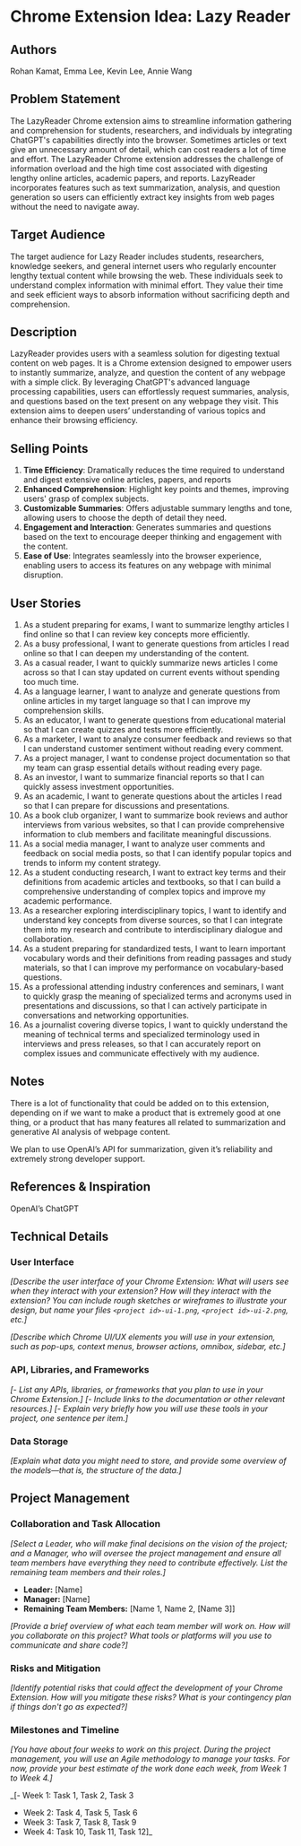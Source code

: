 # Chrome Extension Idea: Lazy Reader

## Authors

Rohan Kamat, Emma Lee, Kevin Lee, Annie Wang

## Problem Statement

The LazyReader Chrome extension aims to streamline information gathering and comprehension for students, researchers, and individuals by integrating ChatGPT's capabilities directly into the browser. Sometimes articles or text give an unnecessary amount of detail, which can cost readers a lot of time and effort. The LazyReader Chrome extension addresses the challenge of information overload and the high time cost associated with digesting lengthy online articles, academic papers, and reports. LazyReader incorporates features such as text summarization, analysis, and question generation so users can efficiently extract key insights from web pages without the need to navigate away.

## Target Audience

The target audience for Lazy Reader includes students, researchers, knowledge seekers, and general internet users who regularly encounter lengthy textual content while browsing the web. These individuals seek to understand complex information with minimal effort. They value their time and seek efficient ways to absorb information without sacrificing depth and comprehension.

## Description

LazyReader provides users with a seamless solution for digesting textual content on web pages. It is a Chrome extension designed to empower users to instantly summarize, analyze, and question the content of any webpage with a simple click. By leveraging ChatGPT's advanced language processing capabilities, users can effortlessly request summaries, analysis, and questions based on the text present on any webpage they visit. This extension aims to deepen users’ understanding of various topics and enhance their browsing efficiency.

## Selling Points

1. **Time Efficiency**: Dramatically reduces the time required to understand and digest extensive online articles, papers, and reports
2. **Enhanced Comprehension**: Highlight key points and themes, improving users' grasp of complex subjects.
3. **Customizable Summaries**: Offers adjustable summary lengths and tone, allowing users to choose the depth of detail they need.
4. **Engagement and Interaction**: Generates summaries and questions based on the text to encourage deeper thinking and engagement with the content.
5. **Ease of Use**: Integrates seamlessly into the browser experience, enabling users to access its features on any webpage with minimal disruption.

## User Stories

1. As a student preparing for exams, I want to summarize lengthy articles I find online so that I can review key concepts more efficiently.
2. As a busy professional, I want to generate questions from articles I read online so that I can deepen my understanding of the content.
3. As a casual reader, I want to quickly summarize news articles I come across so that I can stay updated on current events without spending too much time.
4. As a language learner, I want to analyze and generate questions from online articles in my target language so that I can improve my comprehension skills.
5. As an educator, I want to generate questions from educational material so that I can create quizzes and tests more efficiently.
6. As a marketer, I want to analyze consumer feedback and reviews so that I can understand customer sentiment without reading every comment.
7. As a project manager, I want to condense project documentation so that my team can grasp essential details without reading every page.
8. As an investor, I want to summarize financial reports so that I can quickly assess investment opportunities.
9. As an academic, I want to generate questions about the articles I read so that I can prepare for discussions and presentations.
10. As a book club organizer, I want to summarize book reviews and author interviews from various websites, so that I can provide comprehensive information to club members and facilitate meaningful discussions.
11. As a social media manager, I want to analyze user comments and feedback on social media posts, so that I can identify popular topics and trends to inform my content strategy.
12. As a student conducting research, I want to extract key terms and their definitions from academic articles and textbooks, so that I can build a comprehensive understanding of complex topics and improve my academic performance.
13. As a researcher exploring interdisciplinary topics, I want to identify and understand key concepts from diverse sources, so that I can integrate them into my research and contribute to interdisciplinary dialogue and collaboration.
14. As a student preparing for standardized tests, I want to learn important vocabulary words and their definitions from reading passages and study materials, so that I can improve my performance on vocabulary-based questions.
15. As a professional attending industry conferences and seminars, I want to quickly grasp the meaning of specialized terms and acronyms used in presentations and discussions, so that I can actively participate in conversations and networking opportunities.
16. As a journalist covering diverse topics, I want to quickly understand the meaning of technical terms and specialized terminology used in interviews and press releases, so that I can accurately report on complex issues and communicate effectively with my audience.

## Notes

There is a lot of functionality that could be added on to this extension, depending on if we want to make a product that is extremely good at one thing, or a product that has many features all related to summarization and generative AI analysis of webpage content. 

We plan to use OpenAI’s API for summarization, given it’s reliability and extremely strong developer support.

## References & Inspiration

OpenAI’s ChatGPT

## Technical Details

### User Interface

_[Describe the user interface of your Chrome Extension: What will users see when they interact with your extension? How will they interact with the extension? You can include rough sketches or wireframes to illustrate your design, but name your files `<project id>-ui-1.png`, `<project id>-ui-2.png`, etc.]_

_[Describe which Chrome UI/UX elements you will use in your extension, such as pop-ups, context menus, browser actions, omnibox, sidebar, etc.]_

### API, Libraries, and Frameworks

_[- List any APIs, libraries, or frameworks that you plan to use in your Chrome Extension.]_
_[- Include links to the documentation or other relevant resources.]_
_[- Explain very briefly how you will use these tools in your project, one sentence per item.]_

### Data Storage

_[Explain what data you might need to store, and provide some overview of the models—that is, the structure of the data.]_

## Project Management

### Collaboration and Task Allocation

_[Select a Leader, who will make final decisions on the vision of the project; and a Manager, who will oversee the project management and ensure all team members have everything they need to contribute effectively. List the remaining team members and their roles.]_

- **Leader:** [Name]
- **Manager:** [Name]
- **Remaining Team Members:** [Name 1, Name 2, [Name 3]]

_[Provide a brief overview of what each team member will work on. How will you collaborate on this project? What tools or platforms will you use to communicate and share code?]_

### Risks and Mitigation

_[Identify potential risks that could affect the development of your Chrome Extension. How will you mitigate these risks? What is your contingency plan if things don't go as expected?]_

### Milestones and Timeline

_[You have about four weeks to work on this project. During the project management, you will use an Agile methodology to manage your tasks. For now, provide your best estimate of the work done each week, from Week 1 to Week 4.]_

_[- Week 1: Task 1, Task 2, Task 3
- Week 2: Task 4, Task 5, Task 6
- Week 3: Task 7, Task 8, Task 9
- Week 4: Task 10, Task 11, Task 12]_
